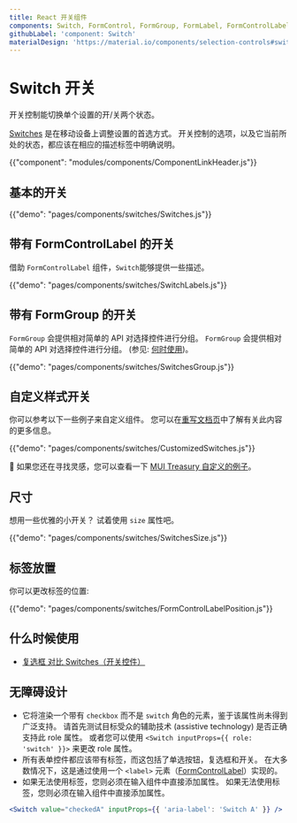 ```yaml
---
title: React 开关组件
components: Switch, FormControl, FormGroup, FormLabel, FormControlLabel
githubLabel: 'component: Switch'
materialDesign: 'https://material.io/components/selection-controls#switches'
---
```


# Switch 开关

<p class="description">开关控制能切换单个设置的开/关两个状态。</p>

[Switches](https://material.io/design/components/selection-controls.html#switches) 是在移动设备上调整设置的首选方式。 开关控制的选项，以及它当前所处的状态，都应该在相应的描述标签中明确说明。

{{"component": "modules/components/ComponentLinkHeader.js"}}

## 基本的开关

{{"demo": "pages/components/switches/Switches.js"}}

## 带有 FormControlLabel 的开关

借助 `FormControlLabel` 组件，`Switch`能够提供一些描述。

{{"demo": "pages/components/switches/SwitchLabels.js"}}

## 带有 FormGroup 的开关

`FormGroup` 会提供相对简单的 API 对选择控件进行分组。 `FormGroup` 会提供相对简单的 API 对选择控件进行分组。 (参见: [何时使用](#when-to-use))。

{{"demo": "pages/components/switches/SwitchesGroup.js"}}

## 自定义样式开关

你可以参考以下一些例子来自定义组件。 您可以在[重写文档页](/customization/components/)中了解有关此内容的更多信息。

{{"demo": "pages/components/switches/CustomizedSwitches.js"}}

🎨 如果您还在寻找灵感，您可以查看一下 [MUI Treasury 自定义的例子](https://mui-treasury.com/components/button)。

## 尺寸

想用一些优雅的小开关？ 试着使用 `size` 属性吧。

{{"demo": "pages/components/switches/SwitchesSize.js"}}

## 标签放置

你可以更改标签的位置:

{{"demo": "pages/components/switches/FormControlLabelPosition.js"}}

## 什么时候使用

- [复选框 对比 Switches（开关控件）](https://uxplanet.org/checkbox-vs-toggle-switch-7fc6e83f10b8)

## 无障碍设计

- 它将渲染一个带有 `checkbox` 而不是 `switch` 角色的元素，鉴于该属性尚未得到广泛支持。 请首先测试目标受众的辅助技术 (assistive technology) 是否正确支持此 role 属性。 或者您可以使用 `<Switch inputProps={{ role: 'switch' }}>` 来更改 role 属性。
- 所有表单控件都应该带有标签，而这包括了单选按钮，复选框和开关。 在大多数情况下，这是通过使用一个 `<label>` 元素（[FormControlLabel](/api/form-control-label/)）实现的。
- 如果无法使用标签，您则必须在输入组件中直接添加属性。 如果无法使用标签，您则必须在输入组件中直接添加属性。

```jsx
<Switch value="checkedA" inputProps={{ 'aria-label': 'Switch A' }} />
```

